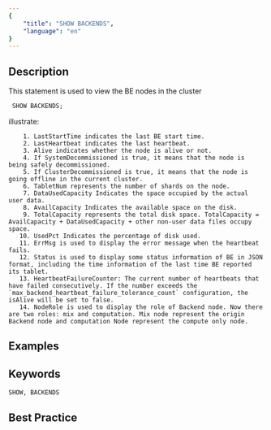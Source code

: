 ```yaml
---
{
    "title": "SHOW BACKENDS",
    "language": "en"
}
---
```


<!--
Licensed to the Apache Software Foundation (ASF) under one
or more contributor license agreements.  See the NOTICE file
distributed with this work for additional information
regarding copyright ownership.  The ASF licenses this file
to you under the Apache License, Version 2.0 (the
"License"); you may not use this file except in compliance
with the License.  You may obtain a copy of the License at

  http://www.apache.org/licenses/LICENSE-2.0

Unless required by applicable law or agreed to in writing,
software distributed under the License is distributed on an
"AS IS" BASIS, WITHOUT WARRANTIES OR CONDITIONS OF ANY
KIND, either express or implied.  See the License for the
specific language governing permissions and limitations
under the License.
-->



## Description

This statement is used to view the BE nodes in the cluster

```sql
 SHOW BACKENDS;
```

illustrate:

        1. LastStartTime indicates the last BE start time.
        2. LastHeartbeat indicates the last heartbeat.
        3. Alive indicates whether the node is alive or not.
        4. If SystemDecommissioned is true, it means that the node is being safely decommissioned.
        5. If ClusterDecommissioned is true, it means that the node is going offline in the current cluster.
        6. TabletNum represents the number of shards on the node.
        7. DataUsedCapacity Indicates the space occupied by the actual user data.
        8. AvailCapacity Indicates the available space on the disk.
        9. TotalCapacity represents the total disk space. TotalCapacity = AvailCapacity + DataUsedCapacity + other non-user data files occupy space.
       10. UsedPct Indicates the percentage of disk used.
       11. ErrMsg is used to display the error message when the heartbeat fails.
       12. Status is used to display some status information of BE in JSON format, including the time information of the last time BE reported its tablet.
       13. HeartbeatFailureCounter: The current number of heartbeats that have failed consecutively. If the number exceeds the `max_backend_heartbeat_failure_tolerance_count` configuration, the isAlive will be set to false.
       14. NodeRole is used to display the role of Backend node. Now there are two roles: mix and computation. Mix node represent the origin Backend node and computation Node represent the compute only node.

## Examples

## Keywords

    SHOW, BACKENDS

## Best Practice


